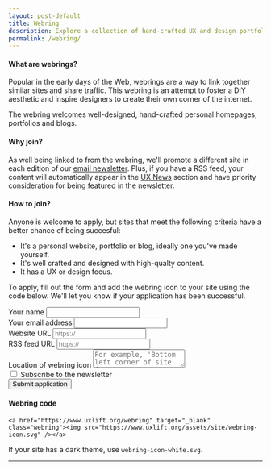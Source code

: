 ```yaml
---
layout: post-default
title: Webring
description: Explore a collection of hand-crafted UX and design portfolios, blogs and personal sites.
permalink: /webring/
---
```


#### What are webrings?

Popular in the early days of the Web, webrings are a way to link together similar sites and share traffic. This webring is an attempt to foster a DIY aesthetic and inspire designers to create their own corner of the internet. 

The webring welcomes well-designed, hand-crafted personal homepages, portfolios and blogs.

#### Why join?

As well being linked to from the webring, we'll promote a different site in each edition of our [email newsletter](htpps://www.uxlift.substack.com). Plus, if you have a RSS feed, your content will automatically appear in the [UX News](/news) section and have priority consideration for being featured in the newsletter. 

#### How to join?

Anyone is welcome to apply, but sites that meet the following criteria have a better chance of being succesful:

* It's a personal website, portfolio or blog, ideally one you've made yourself.
* It's well crafted and designed with high-qualty content. 
* It has a UX or design focus.

To apply, fill out the form and add the webring icon to your site using the code below. We'll let you know if your application has been successful. 

<form name="webring-application" method="POST" data-netlify="true" class="mb-5" action="/webring/thanks">
  <div class="form-group">
    <label>Your name</label> 
    <input type="text" class="form-control" name="name" required />   
   </div>
<div class="form-group">
    <label>Your email address</label> 
    <input type="email" class="form-control" name="email" required />
</div>
<div class="form-group">
    <label>Website URL</label> 
    <input type="url" class="form-control" name="url" placeholder="https://" required />  
</div>
<div class="form-group">
    <label>RSS feed URL</label> 
    <input type="url" class="form-control" name="feed" placeholder="https://" />  
</div>
<div class="form-group">
    <label>Location of webring icon</label> 
  <textarea name="location" class="form-control" placeholder="For example, 'Bottom left corner of site footer'" required></textarea>
</div>
<div class="form-group">
<div class="form-check">
  <input class="form-check-input" type="checkbox" value="">
  <label class="form-check-label" for="defaultCheck1">
    Subscribe to the newsletter
  </label>
</div></div>
    <button type="submit" class="btn btn-primary">Submit application</button>
</form>

#### Webring code

```<a href="https://www.uxlift.org/webring" target="_blank" class="webring"><img src="https://www.uxlift.org/assets/site/webring-icon.svg" /></a>```

If your site has a dark theme, use ```webring-icon-white.svg```.

<hr>